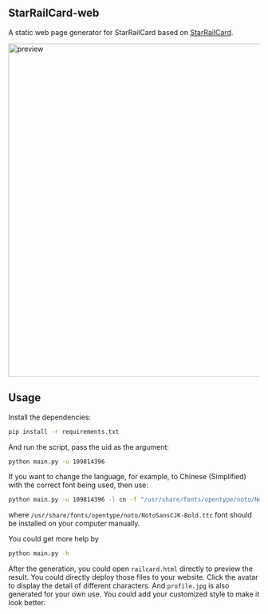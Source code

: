 ## StarRailCard-web

A static web page generator for StarRailCard based on [StarRailCard](https://github.com/DEViantUA/StarRailCard).

<img width="669" alt="preview" src="https://github.com/LogCreative/StarRailCard/assets/61653082/731cd519-0d3c-4a6d-a63e-f04c91263ade">

## Usage

Install the dependencies:
```bash
pip install -r requirements.txt
```

And run the script, pass the uid as the argument:
```bash
python main.py -u 109814396
```
If you want to change the language, for example, to Chinese (Simplified) with the correct font being used, then use:
```bash
python main.py -u 109814396 -l cn -f "/usr/share/fonts/opentype/noto/NotoSansCJK-Bold.ttc"
```
where `/usr/share/fonts/opentype/noto/NotoSansCJK-Bold.ttc` font should be installed on your computer manually.

You could get more help by
```bash
python main.py -h
```

After the generation, you could open `railcard.html` directly to preview the result. You could directly deploy those files to your website. Click the avatar to display the detail of different characters. And `profile.jpg` is also generated for your own use. You could add your customized style to make it look better.
